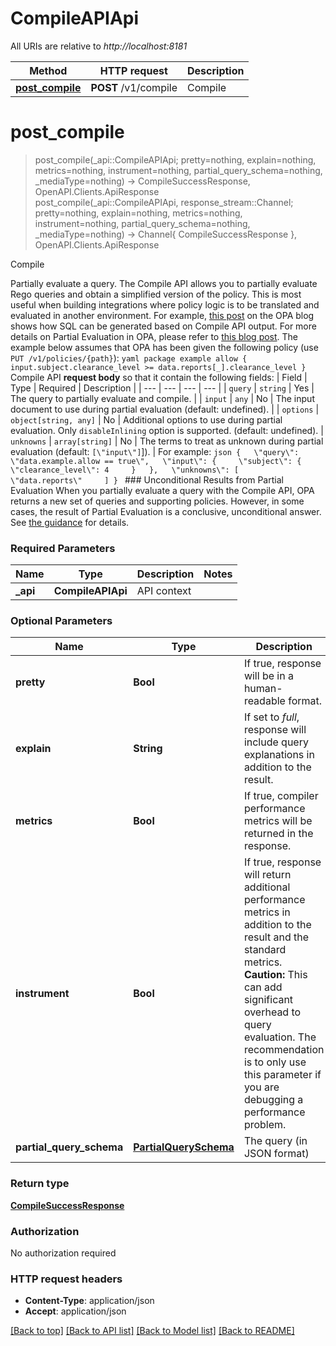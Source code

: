 # CompileAPIApi

All URIs are relative to *http://localhost:8181*

Method | HTTP request | Description
------------- | ------------- | -------------
[**post_compile**](CompileAPIApi.md#post_compile) | **POST** /v1/compile | Compile


# **post_compile**
> post_compile(_api::CompileAPIApi; pretty=nothing, explain=nothing, metrics=nothing, instrument=nothing, partial_query_schema=nothing, _mediaType=nothing) -> CompileSuccessResponse, OpenAPI.Clients.ApiResponse <br/>
> post_compile(_api::CompileAPIApi, response_stream::Channel; pretty=nothing, explain=nothing, metrics=nothing, instrument=nothing, partial_query_schema=nothing, _mediaType=nothing) -> Channel{ CompileSuccessResponse }, OpenAPI.Clients.ApiResponse

Compile

Partially evaluate a query. The Compile API allows you to partially evaluate Rego queries and obtain a simplified version of the policy. This is most useful when building integrations where policy logic is to be translated and evaluated in another environment.  For example, [this post](https://blog.openpolicyagent.org/write-policy-in-opa-enforce-policy-in-sql-d9d24db93bf4) on the OPA blog shows how SQL can be generated based on Compile API output. For more details on Partial Evaluation in OPA, please refer to [this blog post](https://blog.openpolicyagent.org/partial-evaluation-162750eaf422).  The example below assumes that OPA has been given the following policy (use `PUT /v1/policies/{path}`):  ```yaml package example allow {   input.subject.clearance_level >= data.reports[_].clearance_level } ``` Compile API **request body** so that it contain the following fields:  | Field | Type | Required | Description | | --- | --- | --- | --- | | `query` | `string` | Yes | The query to partially evaluate and compile. | | `input` | `any` | No | The input document to use during partial evaluation (default: undefined). | | `options` | `object[string, any]` | No | Additional options to use during partial evaluation. Only `disableInlining` option is supported. (default: undefined). | `unknowns` | `array[string]` | No | The terms to treat as unknown during partial evaluation (default: `[\"input\"]`]). |  For example:  ```json {   \"query\": \"data.example.allow == true\",   \"input\": {     \"subject\": {       \"clearance_level\": 4     }   },   \"unknowns\": [     \"data.reports\"     ] } ``` ### Unconditional Results from Partial Evaluation When you partially evaluate a query with the Compile API, OPA returns a new set of queries and supporting policies. However, in some cases, the result of Partial Evaluation is a conclusive, unconditional answer. See [the guidance](https://www.openpolicyagent.org/docs/latest/rest-api/#unconditional-results-from-partial-evaluation) for details.

### Required Parameters

Name | Type | Description  | Notes
------------- | ------------- | ------------- | -------------
 **_api** | **CompileAPIApi** | API context | 

### Optional Parameters

Name | Type | Description  | Notes
------------- | ------------- | ------------- | -------------
 **pretty** | **Bool**| If true, response will be in a human-readable format. | [default to nothing]
 **explain** | **String**| If set to *full*, response will include query explanations in addition to the result. | [default to nothing]
 **metrics** | **Bool**| If true, compiler performance metrics will be returned in the response. | [default to nothing]
 **instrument** | **Bool**| If true, response will return additional performance metrics in addition to the result and the standard metrics.  **Caution:** This can add significant overhead to query evaluation. The recommendation is to only use this parameter if you are debugging a performance problem. | [default to nothing]
 **partial_query_schema** | [**PartialQuerySchema**](PartialQuerySchema.md)| The query (in JSON format) | 

### Return type

[**CompileSuccessResponse**](CompileSuccessResponse.md)

### Authorization

No authorization required

### HTTP request headers

 - **Content-Type**: application/json
 - **Accept**: application/json

[[Back to top]](#) [[Back to API list]](../README.md#api-endpoints) [[Back to Model list]](../README.md#models) [[Back to README]](../README.md)

